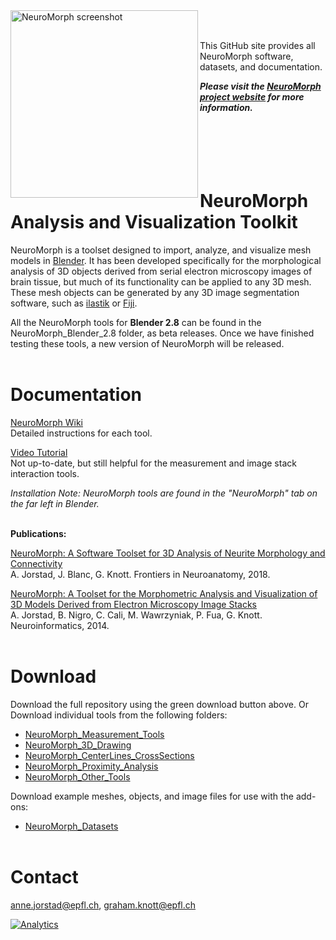 <img src="https://github.com/NeuroMorph-EPFL/NeuroMorph/raw/master/NeuroMorph_screenshot.png" alt="NeuroMorph screenshot" height="300px" align="left"/>

<br><br>
This GitHub site provides all NeuroMorph software, datasets, and documentation.
<br>

<b><i>Please visit the [NeuroMorph project website](http://neuromorph.epfl.ch) for more information.</i></b>
<br><br><br><br><br><br>


# NeuroMorph Analysis and Visualization Toolkit

NeuroMorph is a toolset designed to import, analyze, and visualize mesh models in [Blender](https://www.blender.org/). It has been developed specifically for the morphological analysis of 3D objects derived from serial electron microscopy images of brain tissue, but much of its functionality can be applied to any 3D mesh.  These mesh objects can be generated by any 3D image segmentation software, such as [ilastik](http://ilastik.org/) or [Fiji](http://fiji.sc/Fiji).
<br>

All the NeuroMorph tools for **Blender 2.8** can be found in the NeuroMorph_Blender_2.8 folder, as beta releases.  Once we have finished testing these tools, a new version of NeuroMorph will be released.
<br><br>


# Documentation

[NeuroMorph Wiki](https://github.com/NeuroMorph-EPFL/NeuroMorph/wiki)  
Detailed instructions for each tool.

[Video Tutorial](https://www.youtube.com/watch?v=CVkcYjWgceM&vq=hd720)  
Not up-to-date, but still helpful for the measurement and image stack interaction tools.  

*Installation Note: NeuroMorph tools are found in the "NeuroMorph" tab on the far left in Blender.*  
<br>

**Publications:**

[NeuroMorph: A Software Toolset for 3D Analysis of Neurite Morphology and Connectivity](https://www.frontiersin.org/articles/10.3389/fnana.2018.00059/full)  
A. Jorstad, J. Blanc, G. Knott.  Frontiers in Neuroanatomy, 2018.

[NeuroMorph: A Toolset for the Morphometric Analysis and Visualization of 3D Models Derived from Electron Microscopy Image Stacks](http://link.springer.com/article/10.1007%2Fs12021-014-9242-5)  
A. Jorstad, B. Nigro, C. Cali, M. Wawrzyniak, P. Fua, G. Knott.  Neuroinformatics, 2014.
<br><br>


# Download

Download the full repository using the green download button above.  Or Download individual tools from the following folders:  
* [NeuroMorph_Measurement_Tools](NeuroMorph_Measurement_Tools)
* [NeuroMorph_3D_Drawing](NeuroMorph_3D_Drawing)
* [NeuroMorph_CenterLines_CrossSections](NeuroMorph_CenterLines_CrossSections)
* [NeuroMorph_Proximity_Analysis](NeuroMorph_Proximity_Analysis)
* [NeuroMorph_Other_Tools](NeuroMorph_Other_Tools)

Download example meshes, objects, and image files for use with the add-ons:
* [NeuroMorph_Datasets](NeuroMorph_Datasets)
<br><br>


# Contact
<anne.jorstad@epfl.ch>, <graham.knott@epfl.ch>

[![Analytics](https://ga-beacon.appspot.com/UA-99596205-1/NeuroMorph-main?pixel)](https://github.com/NeuroMorph-EPFL/NeuroMorph)
